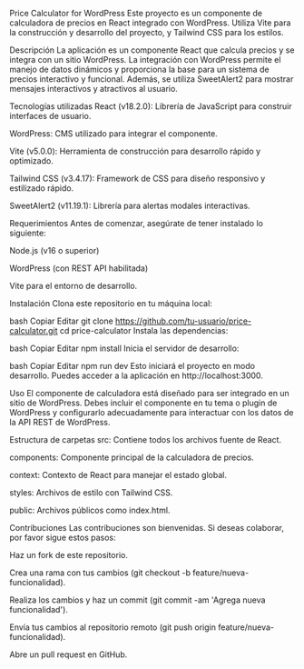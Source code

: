 Price Calculator for WordPress
Este proyecto es un componente de calculadora de precios en React integrado con WordPress. Utiliza Vite para la construcción y desarrollo del proyecto, y Tailwind CSS para los estilos.

Descripción
La aplicación es un componente React que calcula precios y se integra con un sitio WordPress. La integración con WordPress permite el manejo de datos dinámicos y proporciona la base para un sistema de precios interactivo y funcional. Además, se utiliza SweetAlert2 para mostrar mensajes interactivos y atractivos al usuario.

Tecnologías utilizadas
React (v18.2.0): Librería de JavaScript para construir interfaces de usuario.

WordPress: CMS utilizado para integrar el componente.

Vite (v5.0.0): Herramienta de construcción para desarrollo rápido y optimizado.

Tailwind CSS (v3.4.17): Framework de CSS para diseño responsivo y estilizado rápido.

SweetAlert2 (v11.19.1): Librería para alertas modales interactivas.

Requerimientos
Antes de comenzar, asegúrate de tener instalado lo siguiente:

Node.js (v16 o superior)

WordPress (con REST API habilitada)

Vite para el entorno de desarrollo.

Instalación
Clona este repositorio en tu máquina local:

bash
Copiar
Editar
git clone https://github.com/tu-usuario/price-calculator.git
cd price-calculator
Instala las dependencias:

bash
Copiar
Editar
npm install
Inicia el servidor de desarrollo:

bash
Copiar
Editar
npm run dev
Esto iniciará el proyecto en modo desarrollo. Puedes acceder a la aplicación en http://localhost:3000.

Uso
El componente de calculadora está diseñado para ser integrado en un sitio de WordPress. Debes incluir el componente en tu tema o plugin de WordPress y configurarlo adecuadamente para interactuar con los datos de la API REST de WordPress.

Estructura de carpetas
src: Contiene todos los archivos fuente de React.

components: Componente principal de la calculadora de precios.

context: Contexto de React para manejar el estado global.

styles: Archivos de estilo con Tailwind CSS.

public: Archivos públicos como index.html.

Contribuciones
Las contribuciones son bienvenidas. Si deseas colaborar, por favor sigue estos pasos:

Haz un fork de este repositorio.

Crea una rama con tus cambios (git checkout -b feature/nueva-funcionalidad).

Realiza los cambios y haz un commit (git commit -am 'Agrega nueva funcionalidad').

Envía tus cambios al repositorio remoto (git push origin feature/nueva-funcionalidad).

Abre un pull request en GitHub.
